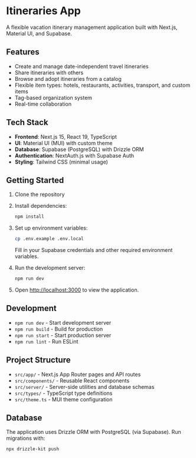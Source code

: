 # Itineraries App

A flexible vacation itinerary management application built with Next.js, Material UI, and Supabase.

## Features

- Create and manage date-independent travel itineraries
- Share itineraries with others
- Browse and adopt itineraries from a catalog
- Flexible item types: hotels, restaurants, activities, transport, and custom items
- Tag-based organization system
- Real-time collaboration

## Tech Stack

- **Frontend**: Next.js 15, React 19, TypeScript
- **UI**: Material UI (MUI) with custom theme
- **Database**: Supabase (PostgreSQL) with Drizzle ORM
- **Authentication**: NextAuth.js with Supabase Auth
- **Styling**: Tailwind CSS (minimal usage)

## Getting Started

1. Clone the repository
2. Install dependencies:

   ```bash
   npm install
   ```

3. Set up environment variables:

   ```bash
   cp .env.example .env.local
   ```

   Fill in your Supabase credentials and other required environment variables.

4. Run the development server:

   ```bash
   npm run dev
   ```

5. Open [http://localhost:3000](http://localhost:3000) to view the application.

## Development

- `npm run dev` - Start development server
- `npm run build` - Build for production
- `npm run start` - Start production server
- `npm run lint` - Run ESLint

## Project Structure

- `src/app/` - Next.js App Router pages and API routes
- `src/components/` - Reusable React components
- `src/server/` - Server-side utilities and database schemas
- `src/types/` - TypeScript type definitions
- `src/theme.ts` - MUI theme configuration

## Database

The application uses Drizzle ORM with PostgreSQL (via Supabase). Run migrations with:

```bash
npx drizzle-kit push
```
